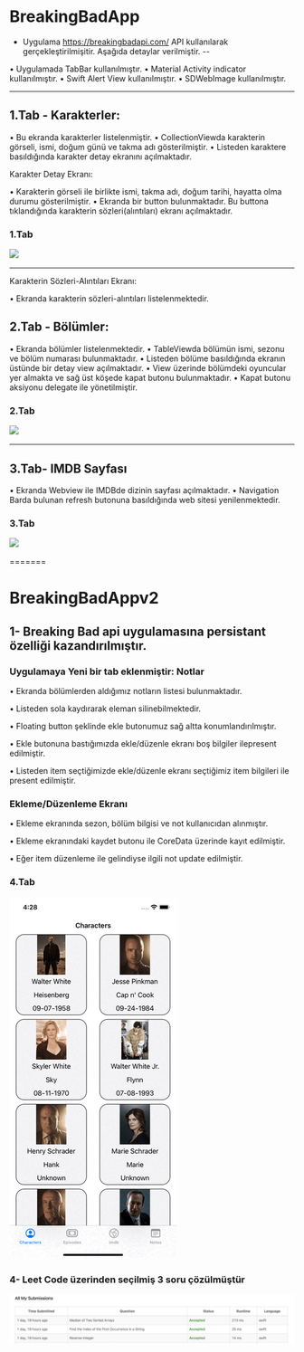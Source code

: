 # BreakingBadApp

- Uygulama https://breakingbadapi.com/  API kullanılarak gerçekleştirilmişitir. Aşağıda detaylar verilmiştir.
--

• Uygulamada TabBar kullanılmıştır.
• Material Activity indicator kullanılmıştır.
• Swift Alert View kullanılmıştır.
• SDWebImage kullanılmıştır.

---

## 1.Tab - Karakterler:

• Bu ekranda karakterler listelenmiştir.
• CollectionViewda karakterin görseli, ismi, doğum günü ve takma adı gösterilmiştir.
• Listeden karaktere basıldığında karakter detay ekranını açılmaktadır.

Karakter Detay Ekranı:

• Karakterin görseli ile birlikte ismi, takma adı, doğum tarihi, hayatta olma durumu gösterilmiştir.
• Ekranda bir button bulunmaktadır. Bu buttona tıklandığında karakterin sözleri(alıntıları) ekranı açılmaktadır.

### 1.Tab 

![](https://github.com/Vakifbank-IOS-Swift-Patika-Bootcamp/fourth-week-homework-hasanuysaal/blob/main/gifs/firstTab.gif)

---

Karakterin Sözleri-Alıntıları Ekranı:

• Ekranda karakterin sözleri-alıntıları listelenmektedir.

## 2.Tab - Bölümler:

• Ekranda bölümler listelenmektedir.
• TableViewda bölümün ismi, sezonu ve bölüm numarası bulunmaktadır.
• Listeden bölüme basıldığında ekranın üstünde bir detay view açılmaktadır.
• View üzerinde bölümdeki oyuncular yer almakta ve sağ üst köşede kapat butonu bulunmaktadır.
• Kapat butonu aksiyonu delegate ile yönetilmiştir.

### 2.Tab

![](https://github.com/Vakifbank-IOS-Swift-Patika-Bootcamp/fourth-week-homework-hasanuysaal/blob/main/gifs/secondTab.gif)

---

## 3.Tab- IMDB Sayfası
 
• Ekranda Webview ile IMDBde dizinin sayfası açılmaktadır.
• Navigation Barda bulunan refresh butonuna basıldığında web sitesi yenilenmektedir.

### 3.Tab

![](https://github.com/Vakifbank-IOS-Swift-Patika-Bootcamp/fourth-week-homework-hasanuysaal/blob/main/gifs/thirdTab.gif)


=======

# BreakingBadAppv2

## 1- Breaking Bad api uygulamasına persistant özelliği kazandırılmıştır.

### Uygulamaya Yeni bir tab eklenmiştir: Notlar

• Ekranda bölümlerden aldığımız notların listesi bulunmaktadır.

• Listeden sola kaydırarak eleman silinebilmektedir.

• Floating button şeklinde ekle butonumuz sağ altta konumlandırılmıştır.

• Ekle butonuna bastığımızda ekle/düzenle ekranı boş bilgiler ilepresent edilmiştir.

• Listeden item seçtiğimizde ekle/düzenle ekranı seçtiğimiz item bilgileri ile present edilmiştir.

### Ekleme/Düzenleme Ekranı

• Ekleme ekranında sezon, bölüm bilgisi ve not kullanıcıdan alınmıştır.

• Ekleme ekranındaki kaydet butonu ile CoreData üzerinde kayıt edilmiştir.

• Eğer item düzenleme ile gelindiyse ilgili not update edilmiştir.

### 4.Tab

![](https://github.com/Vakifbank-IOS-Swift-Patika-Bootcamp/fifth-week-homework-hasanuysaal/blob/main/gifs/fourthTab.gif)

### 4- Leet Code üzerinden seçilmiş 3 soru çözülmüştür

![](https://github.com/Vakifbank-IOS-Swift-Patika-Bootcamp/fifth-week-homework-hasanuysaal/blob/main/gifs/leetCode.png)

